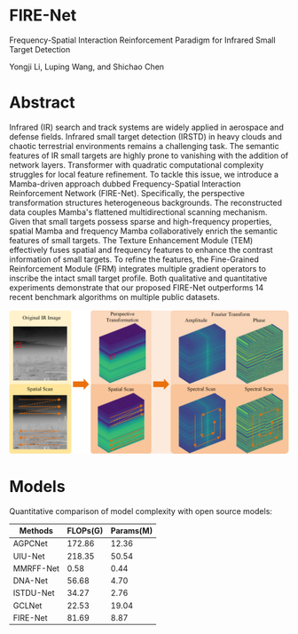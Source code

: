# FIRE-Net
Frequency-Spatial Interaction Reinforcement Paradigm for Infrared Small Target Detection

Yongji Li, Luping Wang, and Shichao Chen

# Abstract
Infrared (IR) search and track systems are widely applied in aerospace and defense fields. Infrared small target detection (IRSTD) in heavy clouds and chaotic terrestrial environments remains a challenging task. The semantic features of IR small targets are highly prone to vanishing with the addition of network layers. Transformer with quadratic computational complexity struggles for local feature refinement. To tackle this issue, we introduce a Mamba-driven approach dubbed Frequency-Spatial Interaction Reinforcement Network (FIRE-Net). Specifically, the perspective transformation structures heterogeneous backgrounds. The reconstructed data couples Mamba's flattened multidirectional scanning mechanism. Given that small targets possess sparse and high-frequency properties, spatial Mamba and frequency Mamba collaboratively enrich the semantic features of small targets. The Texture Enhancement Module (TEM) effectively fuses spatial and frequency features to enhance the contrast information of small targets. To refine the features, the Fine-Grained Reinforcement Module (FRM) integrates multiple gradient operators to inscribe the intact small target profile. Both qualitative and quantitative experiments demonstrate that our proposed FIRE-Net outperforms 14 recent benchmark algorithms on multiple public datasets.


<p align="center">
<img src="Figures/intro.png">
</p>



# Models
Quantitative comparison of model complexity with open source models:

|Methods   | FLOPs(G) | Params(M)   |
|--------|-----|--------|
| AGPCNet   | 172.86  | 12.36   |
| UIU-Net   | 218.35  | 50.54   |
| MMRFF-Net   | 0.58  | 0.44   |
| DNA-Net   | 56.68  | 4.70   |
| ISTDU-Net   | 34.27  | 2.76   |
| GCLNet   | 22.53  | 19.04   |
| FIRE-Net   | 81.69  | 8.87   |






 
